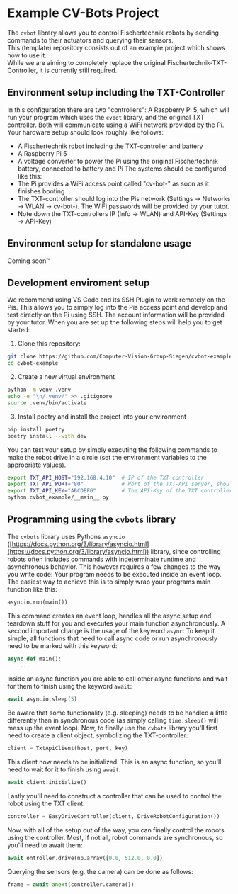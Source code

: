 # Example CV-Bots Project

The `cvbot` library allows you to control Fischertechnik-robots by sending commands to their actuators and querying their sensors.  
This (template) repository consists out of an example project which shows how to use it.  
While we are aiming to completely replace the original Fischertechnik-TXT-Controller, it is currently still required.

## Environment setup including the TXT-Controller

In this configuration there are two "controllers": A Raspberry Pi 5, which will run your program which uses the `cvbot` library, and the original TXT controller. Both will communicate using a WiFi network provided by the Pi.
Your hardware setup should look roughly like follows:
 - A Fischertechnik robot including the TXT-controller and battery
 - A Raspberry Pi 5
 - A voltage converter to power the Pi using the original Fischertechnik battery, connected to battery and Pi
The systems should be configured like this:
 - The Pi provides a WiFi access point called "cv-bot-<COLOR>" as soon as it finishes booting
 - The TXT-controller should log into the Pis network (Settings -> Networks -> WLAN -> cv-bot-<COLOR>). The WiFi passwords will be provided by your tutor.
 - Note down the TXT-controllers IP (Info -> WLAN) and API-Key (Settings -> API-Key)

## Environment setup for standalone usage

Coming soon&trade;

## Development enviroment setup

We recommend using VS Code and its SSH Plugin to work remotely on the Pis. This allows you to simply log into the Pis access point and develop and test directly on the Pi using SSH.
The account information will be provided by your tutor. When you are set up the following steps will help you to get started:

1. Clone this repository:
```bash
git clone https://github.com/Computer-Vision-Group-Siegen/cvbot-example.git
cd cvbot-example
```
2. Create a new virtual environment
```bash
python -m venv .venv
echo -e "\n/.venv/" >> .gitignore
source .venv/bin/activate
```
3. Install poetry and install the project into your environment
```bash
pip install poetry
poetry install --with dev
```

You can test your setup by simply executing the following commands to make the robot drive in a circle (set the environment variables to the appropriate values). 
```bash
export TXT_API_HOST="192.168.4.10"  # IP of the TXT controller
export TXT_API_PORT="80"            # Port of the TXT-API server, should nearly always be 80
export TXT_API_KEY="ABCDEFG"        # The API-Key of the TXT controller (see "Environment setup using the TXT-Controller")
python cvbot_example/__main__.py
```

## Programming using the `cvbots` library

The `cvbots` library uses Pythons `asyncio` ([https://docs.python.org/3/library/asyncio.html](https://docs.python.org/3/library/asyncio.html)) library, since controlling robots often includes commands with indeterminate runtime and asynchronous behavior. This however requires a few changes to the way you write code: 
Your program needs to be executed inside an event loop. The easiest way to achieve this is to simply wrap your programs main function like this:
```python
asyncio.run(main())
```
This command creates an event loop, handles all the async setup and teardown stuff for you and executes your main function asynchronously.
A second important change is the usage of the keyword `async`: To keep it simple, all functions that need to call async code or run asynchronously need to be marked with this keyword:
```python
async def main():
    ...
```
Inside an async function you are able to call other async functions and wait for them to finish using the keyword `await`:
```python
await asyncio.sleep(5)
```
Be aware that some functionality (e.g. sleeping) needs to be handled a little differently than in synchronous code (as simply calling `time.sleep()` will mess up the event loop).
Now, to finally use the `cvbots` library you'll first need to create a client object, symbolizing the TXT-controller:
```python
client = TxtApiClient(host, port, key)
```
This client now needs to be initialized. This is an async function, so you'll need to wait for it to finish using `await`:
```python
await client.initialize()
```
Lastly you'll need to construct a controller that can be used to control the robot using the TXT client:
```python
controller = EasyDriveController(client, DriveRobotConfiguration())
```
Now, with all of the setup out of the way, you can finally control the robots using the controller. Most, if not all, robot commands are synchronous, so you'll need to await them:
```python
await ontroller.drive(np.array([0.0, 512.0, 0.0])
```
Querying the sensors (e.g. the camera) can be done as follows:
```python
frame = await anext(controller.camera())
```
